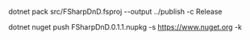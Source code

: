 
dotnet pack src/FSharpDnD.fsproj --output ../publish -c Release

dotnet nuget push FSharpDnD.0.1.1.nupkg -s https://www.nuget.org -k <api-key>
